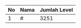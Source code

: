 | No | Nama            | Jumlah Level |
|----|-----------------|--------------|
| 1  | #    |    3251        |
